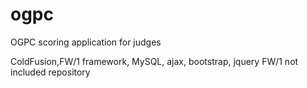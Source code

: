 # ogpc
OGPC scoring application for judges

ColdFusion,FW/1 framework, MySQL, ajax, bootstrap, jquery
FW/1 not included repository
